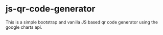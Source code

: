 # js-qr-code-generator

This is a simple bootstrap and vanilla JS based qr code generator using the google charts api.

